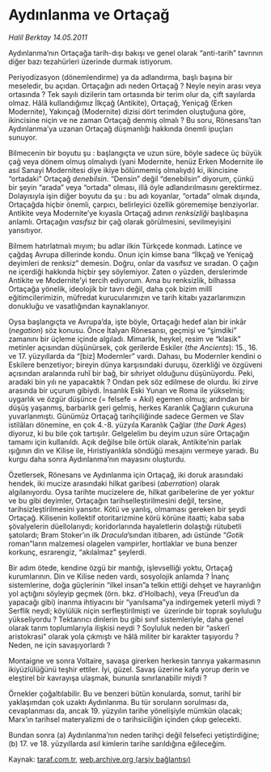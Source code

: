# Aydınlanma ve Ortaçağ

*Halil Berktay 14.05.2011*

<div class="yazi"><p>Aydınlanma’nın Ortaçağa tarih-dışı bakışı ve genel olarak “anti-tarih” tavrının diğer bazı tezahürleri üzerinde durmak istiyorum.</p>
<p>Periyodizasyon (dönemlendirme) ya da adlandırma, başlı başına bir meseledir, bu açıdan. Ortaçağın adı neden Ortaçağ ? Neyle neyin arası veya ortasında ? Tek sayılı dizilerin tam ortasında bir terim olur da, çift sayılarda olmaz. Hâlâ kullandığımız İlkçağ (Antikite), Ortaçağ, Yeniçağ (Erken Modernite), Yakınçağ (Modernite) dizisi dört terimden oluştuğuna göre, ikincisine niçin ve ne zaman Ortaçağ denmiş olmalı ? Bu soru, Rönesans’tan Aydınlanma’ya uzanan Ortaçağ düşmanlığı hakkında önemli ipuçları sunuyor. </p>
<p>Bilmecenin bir boyutu şu : başlangıçta ve uzun süre, böyle sadece üç büyük çağ veya dönem olmuş olmalıydı (yani Modernite, henüz Erken Modernite ile asıl Sanayi Modernitesi diye ikiye bölünmemiş olmalıydı) ki, ikincisine “ortadaki” Ortaçağ <i>denebilsin</i>. “Densin” değil “denebilsin” diyorum, çünkü bir şeyin “arada” veya “ortada” olması, illâ öyle adlandırılmasını gerektirmez. Dolayısıyla işin diğer boyutu da şu : bu adı koyanlar, “ortada” olmak dışında, Ortaçağda hiçbir önemli, çarpıcı, belirleyici özellik görememişe benziyorlar. Antikite veya Modernite’ye kıyasla Ortaçağ adının <i>renksizliği</i> başlıbaşına anlamlı. Ortaçağın <i>vasıfsız</i> bir çağ olarak görülmesini, sevilmeyişini yansıtıyor. </p>
<p>Bilmem hatırlatmalı mıyım; bu adlar ilkin Türkçede konmadı. Latince ve çağdaş Avrupa dillerinde kondu. Onun için kimse bana “İlkçağ ve Yeniçağ deyimleri de renksiz” demesin. Doğru, onlar da vasıfsız ve sıradan. O çağın ne içerdiği hakkında hiçbir şey söylemiyor. Zaten o yüzden, derslerimde Antikite ve Modernite’yi tercih ediyorum. Ama bu renksizlik, bilhassa Ortaçağa yönelik, ideolojik bir tavrı değil, daha çok bizim millî eğitimcilerimizin, müfredat kurucularımızın ve tarih kitabı yazarlarımızın donukluğu ve vasatlığından kaynaklanıyor.  </p>
<p>Oysa başlangıçta ve Avrupa’da, işte böyle, Ortaçağı hedef alan bir inkâr (<i>negation</i>) söz konusu. Önce İtalyan Rönesansı, geçmişi ve “şimdiki” zamanını bir üçleme içinde algıladı. Mimarlık, heykel, resim ve “klasik” metinler açısından düşünürsek, çok gerilerde Eskiler (<i>the Ancients</i>): 15., 16. ve 17. yüzyıllarda da “[biz] Modernler” vardı. Dahası, bu Modernler kendini o Eskilere benzetiyor; bireyin dünya karşısındaki duruşu, özerkliği ve özgüveni açısından aralarında ruhî bir bağ, bir sıhriyet olduğunu düşünüyordu. Peki, aradaki bin yılı ne yapacaktık ? Ondan pek söz edilmese de olurdu. İki zirve arasında bir uçurum gibiydi. İnsanlık Eski Yunan ve Roma ile yükselmiş; uygarlık ve özgür düşünce (= felsefe = Akıl) egemen olmuş; ardından bir düşüş yaşanmış, barbarlık geri gelmiş, herkes Karanlık Çağların çukuruna yuvarlanmıştı. Günümüz Ortaçağ tarihçiliğinde sadece Germen ve Slav istilâları dönemine, en çok 4.-8. yüzyıla Karanlık Çağlar (<i>the Dark Ages</i>) diyoruz, ki bu bile çok tartışılır. Gelgelelim bu deyim uzun süre Ortaçağın tamamı için kullanıldı. Açık değilse bile örtük olarak, Antikite’nin parlak ışığının din ve Kilise ile, Hıristiyanlıkla söndüğü mesajını vermeye yaradı. Bu kurgu daha sonra Aydınlanma’nın mayasını oluşturdu.</p>
<p>Özetlersek, Rönesans ve Aydınlanma için Ortaçağ, iki doruk arasındaki hendek, iki mucize arasındaki hilkat garibesi (<i>aberration</i>) olarak algılanıyordu. Oysa tarihte mucizelere de, hilkat garibelerine de yer yoktur ve bu gibi deyimler, Ortaçağın tarihselleştirilmesini değil, tersine, tarihsizleştirilmesini yansıtır. Kötü ve yanlış, olmaması gereken bir şeydi Ortaçağ. Kilisenin kollektif otoritarizmine körü körüne itaatti; kaba saba şövalyelerin düellolarıydı; koridorlarında hayaletlerin dolaştığı rütubetli şatolardı; Bram Stoker’ın ilk <i>Dracula</i>’sından itibaren, adı üstünde “<i>Gotik</i> roman”ların malzemesi olagelen vampirler, hortlaklar ve buna benzer korkunç, esrarengiz, “akılalmaz” şeylerdi. </p>
<p>Bir adım ötede, kendine özgü bir mantığı, işlevselliği yoktu, Ortaçağ kurumlarının. Din ve Kilise neden vardı, sosyolojik anlamda ? İnanç sistemlerine, doğa güçlerinin “ilkel insan”a telkin ettiği dehşet ve hayranlığın yol açtığını söyleyip geçmek (örn. bkz. d’Holbach), veya (Freud’un da yapacağı gibi) inanma ihtiyacını bir “yanılsama”ya indirgemek yeterli miydi ? Serflik neydi; köylülük niçin serfleştirilmişti ve  üzerinde bir toprak soyluluğu yükseliyordu ? Tektanrıcı dinlerin bu gibi sınıf sistemleriyle, daha genel olarak tarım toplumlarıyla ilişkisi neydi ? Soyluluk neden bir “askerî aristokrasi” olarak yola çıkmıştı ve hâlâ militer bir karakter taşıyordu ? Neden, ne için savaşıyorlardı ?  </p>
<p>Montaigne ve sonra Voltaire, savaşa girerken herkesin tanrıya yakarmasının ikiyüzlülüğünü teşhir ettiler. İyi, güzel. Savaş üzerine kafa yorup derin ve eleştirel bir kavrayışa ulaşmak, bununla sınırlanabilir miydi ?</p>
<p>Örnekler çoğaltılabilir. Bu ve benzeri bütün konularda, somut, tarihî bir yaklaşımdan çok uzaktı Aydınlanma. Bu tür soruların sorulması da, cevaplanması da, ancak 19. yüzyılın tarihe yönelişiyle mümkün olacak; Marx’ın tarihsel materyalizmi de o tarihsiciliğin içinden çıkıp gelecekti.</p>
<p>Bundan sonra (a) Aydınlanma’nın neden tarihçi değil felsefeci yetiştirdiğine; (b) 17. ve 18. yüzyıllarda asıl kimlerin tarihe sarıldığına eğileceğim.</p>
</div>

Kaynak: [taraf.com.tr](http://www.taraf.com.tr/halil-berktay/makale-aydinlanma-ve-ortacag.htm), [web.archive.org (arşiv bağlantısı)](http://web.archive.org/web/20131022123331/http://www.taraf.com.tr/halil-berktay/makale-aydinlanma-ve-ortacag.htm)
